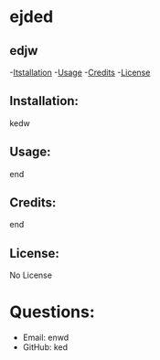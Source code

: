 # ejded
## edjw
-[Itstallation](#installation)
-[Usage](#usage)
-[Credits](#credits)
-[License](#license)


## Installation:
 kedw
## Usage:
 end
## Credits:
 end
## License: 
 No License

# Questions:
* Email: enwd
* GitHub: ked 
        